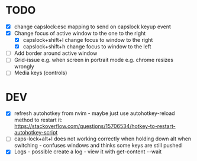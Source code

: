 # TODO

* [x] change capslock:esc mapping to send on capslock keyup event
* [x] Change focus of active window to the one to the right 
  - [x] capslock+shift+l change focus to window to the right
  - [x] capslock+shift+h change focus to window to the left
* [ ] Add border around active window
* [ ] Grid-issue e.g. when screen in portrait mode e.g. chrome resizes wrongly
* [ ] Media keys (controls)

# DEV

* [x] refresh autohotkey from nvim - maybe just use autohotkey-reload method to restart it: https://stackoverflow.com/questions/15706534/hotkey-to-restart-autohotkey-script
* [ ] caps-lock+alt+l does not working correctly when holding down alt when switching - confuses windows and thinks some keys are still pushed
* [x] Logs - possible create a log - view it with get-content --wait
